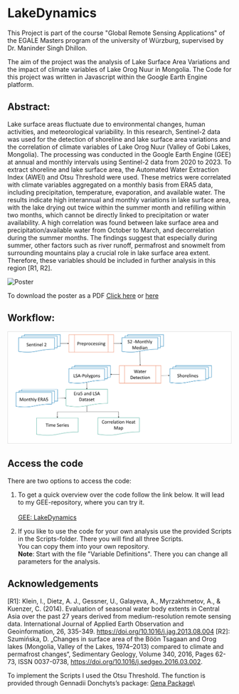 # LakeDynamics

This Project is part of the course "Global Remote Sensing Applications"
of the EGALE Masters program of the university of Würzburg, supervised
by Dr. Maninder Singh Dhillon.

The aim of the project was the analysis of Lake Surface Area Variations
and the impact of climate variables of Lake Orog Nuur in Mongolia. The
Code for this project was written in Javascript within the Google Earth
Engine platform.

## Abstract: 
Lake surface areas fluctuate due to environmental changes, human activities, and meteorological variability. In this research, Sentinel-2 data was used for the detection of
shoreline and lake surface area variations and the correlation of climate variables of Lake Orog Nuur (Valley of Gobi Lakes, Mongolia). The processing was conducted in the
Google Earth Engine (GEE) at annual and monthly intervals using Sentinel-2 data from 2020 to 2023. To extract shoreline and lake surface area, the Automated Water Extraction
Index (AWEI) and Otsu Threshold were used. These metrics were correlated with climate variables aggregated on a monthly basis from ERA5 data, including precipitation,
temperature, evaporation, and available water. The results indicate high interannual and monthly variations in lake surface area, with the lake drying out twice within the
summer month and refilling within two months, which cannot be directly linked to precipitation or water availability. A high correlation was found between lake surface area and
precipitation/available water from October to March, and decorrelation during the summer months. The findings suggest that especially during summer, other factors such as
river runoff, permafrost and snowmelt from surrounding mountains play a crucial role in lake surface area extent. Therefore, these variables should be included in further analysis
in this region [R1, R2].

![Poster](https://github.com/ElenaScholz/LakeDynamics/blob/main/images/ScholzElena_LakeDynamics_Poster.png)



To download the poster as a PDF [Click here](https://drive.google.com/file/d/1-lxaUW3Ubsh28rFqivBWWUdBlR6pG1vd/view?usp=sharing) or [here](https://github.com/ElenaScholz/LakeDynamics/blob/main/images/ScholzElena_LakeDynamics_Poster.pdf)

## Workflow:
![Workflow](https://github.com/ElenaScholz/LakeDynamics/blob/main/images/Workflow.png)
## Access the code

There are two options to access the code:

1.  To get a quick overview over the code follow the link below. It will
    lead to my GEE-repository, where you can try it.\
    \
    [GEE:
    LakeDynamics](https://code.earthengine.google.com/?accept_repo=users/elenascholz/CC2_DrylandDynamics)

2.  If you like to use the code for your own analysis use the provided
    Scripts in the Scripts-folder. There you will find all three
    Scripts.\
    You can copy them into your own repository.\
    **Note**: Start with the file "Variable Definitions". There you can
    change all parameters for the analysis.

## Acknowledgements
[R1]: Klein, I., Dietz, A. J., Gessner, U., Galayeva, A., Myrzakhmetov, A., & Kuenzer, C. (2014). Evaluation of seasonal water body extents in Central Asia over the past 27 years derived from medium-resolution remote sensing data. International Journal of Applied Earth Observation and Geoinformation, 26, 335-349. https://doi.org/10.1016/j.jag.2013.08.004
[R2]: Szumińska, D. „Changes in surface area of the Böön Tsagaan and Orog lakes (Mongolia, Valley of the Lakes, 1974–2013) compared to climate and permafrost changes“, Sedimentary Geology, Volume 340, 2016, Pages 62-73,
ISSN 0037-0738, https://doi.org/10.1016/j.sedgeo.2016.03.002.

To implement the Scripts I used the Otsu Threshold. The function is
provided through Gennadii Donchyts’s package: [Gena
Package](https://code.earthengine.google.co.in/?scriptPath=users%2Fgena%2Fpackages%3Athresholding)\
